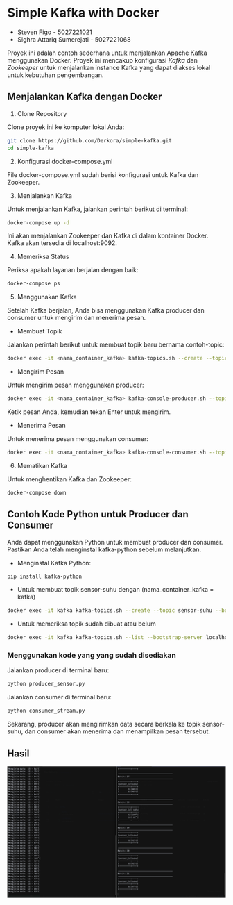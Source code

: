 # Simple Kafka with Docker
- Steven Figo - 5027221021
- Sighra Attariq Sumerejati	- 5027221068

Proyek ini adalah contoh sederhana untuk menjalankan Apache Kafka menggunakan Docker. Proyek ini mencakup konfigurasi *Kafka* dan *Zookeeper* untuk menjalankan instance Kafka yang dapat diakses lokal untuk kebutuhan pengembangan.

## Menjalankan Kafka dengan Docker
1. Clone Repository

Clone proyek ini ke komputer lokal Anda:
```bash
git clone https://github.com/Derkora/simple-kafka.git
cd simple-kafka
```

2. Konfigurasi docker-compose.yml

File docker-compose.yml sudah berisi konfigurasi untuk Kafka dan Zookeeper.

3. Menjalankan Kafka

Untuk menjalankan Kafka, jalankan perintah berikut di terminal:

```bash
docker-compose up -d
```
Ini akan menjalankan Zookeeper dan Kafka di dalam kontainer Docker. Kafka akan tersedia di localhost:9092.

4. Memeriksa Status

Periksa apakah layanan berjalan dengan baik:
```bash
docker-compose ps
```

5. Menggunakan Kafka

Setelah Kafka berjalan, Anda bisa menggunakan Kafka producer dan consumer untuk mengirim dan menerima pesan.

- Membuat Topik

Jalankan perintah berikut untuk membuat topik baru bernama contoh-topic:
```bash
docker exec -it <nama_container_kafka> kafka-topics.sh --create --topic <contoh-topik> --bootstrap-server localhost:9092 --partitions 1 --replication-factor 1
```

- Mengirim Pesan

Untuk mengirim pesan menggunakan producer:

```bash
docker exec -it <nama_container_kafka> kafka-console-producer.sh --topic <contoh-topik> --bootstrap-server localhost:9092
```
Ketik pesan Anda, kemudian tekan Enter untuk mengirim.

- Menerima Pesan

Untuk menerima pesan menggunakan consumer:

```bash
docker exec -it <nama_container_kafka> kafka-console-consumer.sh --topic <contoh-topik> --bootstrap-server localhost:9092 --from-beginning
```

6. Mematikan Kafka

Untuk menghentikan Kafka dan Zookeeper:

```bash
docker-compose down
```

## Contoh Kode Python untuk Producer dan Consumer
Anda dapat menggunakan Python untuk membuat producer dan consumer. Pastikan Anda telah menginstal kafka-python sebelum melanjutkan.

- Menginstal Kafka Python:
```bash
pip install kafka-python
```

- Untuk membuat topik sensor-suhu dengan (nama_container_kafka = kafka)
```bash
docker exec -it kafka kafka-topics.sh --create --topic sensor-suhu --bootstrap-server localhost:9092 --partitions 1 --replication-factor 1
```

- Untuk memeriksa topik sudah dibuat atau belum
```bash
docker exec -it kafka kafka-topics.sh --list --bootstrap-server localhost:9092
```

### Menggunakan kode yang yang sudah disediakan
Jalankan producer di terminal baru:
```bash
python producer_sensor.py
```

Jalankan consumer di terminal baru:
```bash
python consumer_stream.py
```
Sekarang, producer akan mengirimkan data secara berkala ke topik sensor-suhu, dan consumer akan menerima dan menampilkan pesan tersebut.

## Hasil
![hasil](img/Hasil.png)